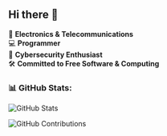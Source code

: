 ## Hi there 👋

🔧 **Electronics & Telecommunications**  
💻 **Programmer**  
🔐 **Cybersecurity Enthusiast**  
🛠️ **Committed to Free Software & Computing**

### 📊 GitHub Stats:
![GitHub Stats](https://github-readme-stats.vercel.app/api?username=qbixxx&show_icons=true&theme=github-dark)

![GitHub Contributions](https://github-readme-streak-stats.herokuapp.com/?user=TU_USUARIO&theme=github-dark)
